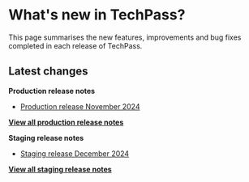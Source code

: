 # What's new in TechPass?

This page summarises the new features, improvements and bug fixes completed in each release of TechPass.

## Latest changes

**Production release notes**
- [Production release November 2024](whats-new/production-release-notes?id=november-2024)

 [**View all production release notes**](/whats-new/production-release-notes)


**Staging release notes**
- [Staging release December 2024](whats-new/staging-release-notes?id=december-2024)

 [**View all staging release notes**](/whats-new/staging-release-notes)
